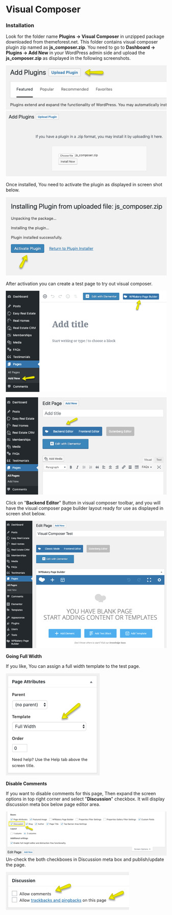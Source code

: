 # Visual Composer

### Installation

Look for the folder name **Plugins → Visual Composer** in unzipped package downloaded from themeforest.net. This folder contains visual composer plugin zip named as **js_composer.zip**. You need to go to **Dashboard → Plugins → Add New** in your WordPress admin side and upload the **js_composer.zip** as displayed in the following screenshots.

![Real Homes Documentation](images/included-plugins/vc-1.png)
![Real Homes Documentation](images/included-plugins/vc-2.png)

Once installed, You need to activate the plugin as displayed in screen shot below.

![Real Homes Documentation](images/included-plugins/vc-3.png)

After activation you can create a test page to try out visual composer.

![Real Homes Documentation](images/included-plugins/vc-4.png)

![Real Homes Documentation](images/included-plugins/vc-backend-editor.png)

Click on "**Backend Editor**" Button in visual composer toolbar, and you will have the visual composer page builder layout ready for use as displayed in screen shot below.

![Real Homes Documentation](images/included-plugins/vc-5.png)

**Going Full Width**

If you like, You can assign a full width template to the test page.

![Real Homes Documentation](images/included-plugins/vc-6.png)

**Disable Comments**

If you want to disable comments for this page, Then expand the screen options in top right corner and select "**Discussion**" checkbox. It will display discussion meta box below page editor area.

![Real Homes Documentation](images/included-plugins/vc-7.png)
Un-check the both checkboxes in Discussion meta box and publish/update the page.

![Real Homes Documentation](images/included-plugins/vc-8.png)
